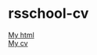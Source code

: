 # rsschool-cv
[My html](https://mishasorcovich.github.io/rsschool-cv/)  
[My cv](https://mishasorcovich.github.io/rsschool-cv/cv)
